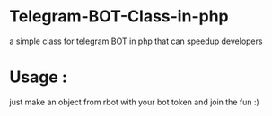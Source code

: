 # Telegram-BOT-Class-in-php
a simple class for telegram BOT in php that can speedup developers
<h1>Usage :</h1>
just make an object from rbot with your bot token and join the fun :)
